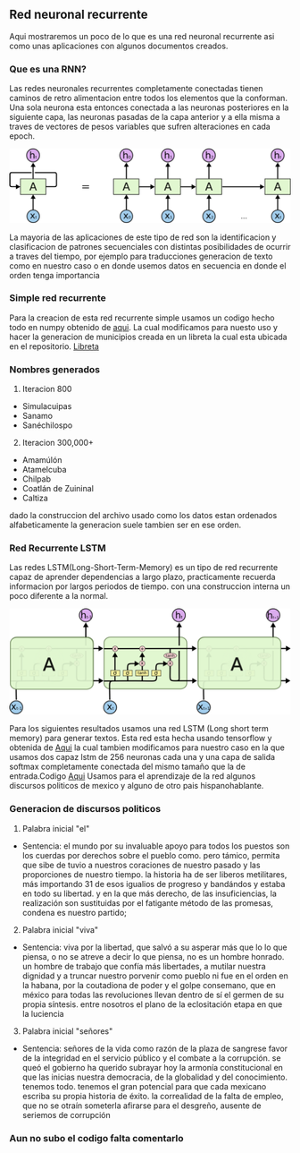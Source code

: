## Red neuronal recurrente

Aqui mostraremos un poco de lo que es una red neuronal recurrente asi como unas aplicaciones
con algunos documentos creados.

### Que es una RNN?

Las redes neuronales recurrentes completamente conectadas tienen caminos de retro alimentacion
entre todos los elementos que la conforman. Una sola neurona esta entonces conectada a las 
neuronas posteriores en la siguiente capa, las neuronas pasadas de la capa anterior y a ella
misma a traves de vectores de pesos variables que sufren alteraciones en cada epoch.  
  
![RNN](codigos/RNN-unrolled.png)

La mayoria de las aplicaciones de este tipo de red son la identificacion y clasificacion de patrones
secuenciales con distintas posibilidades de ocurrir a traves del tiempo, por ejemplo para traducciones
generacion de texto como en nuestro caso o en donde usemos datos en secuencia en donde el orden tenga
importancia

### Simple red recurrente

Para la creacion de esta red recurrente simple usamos un codigo hecho todo en numpy obtenido de [aqui](https://gist.github.com/karpathy/d4dee566867f8291f086).
La cual modificamos para nuesto uso y hacer la generacion de municipios creada en un libreta
la cual esta ubicada en el repositorio. [Libreta](codigos/simple-RNN.ipynb)

### Nombres generados

1. Iteracion 800
* Simulacuipas
* Sanamo
* Sanéchilospo

2. Iteracion 300,000+
* Amamúlón
* Atamelcuba
* Chilpab
* Coatlán de Zuininal
* Caltiza

dado la construccion del archivo usado como los datos estan ordenados alfabeticamente
la generacion suele tambien ser en ese orden.

### Red Recurrente LSTM

Las redes LSTM(Long-Short-Term-Memory) es un tipo de red recurrente capaz de aprender dependencias
a largo plazo, practicamente recuerda informacion por largos periodos de tiempo. con una construccion interna
un poco diferente a la normal.

![RNN2](codigos/LSTM3-chain.png)

Para los siguientes resultados usamos una red LSTM (Long short term memory) para generar textos.
Esta red esta hecha usando tensorflow y obtenida de [Aqui](https://github.com/spiglerg/RNN_Text_Generation_Tensorflow) la cual tambien 
modificamos para nuestro caso en la que usamos dos capaz lstm de 256 neuronas cada una y una capa de salida softmax completamente conectada del mismo tamaño que la de entrada.Codigo [Aqui](codigos/lstmTensorflow.py) Usamos para el aprendizaje de la red algunos discursos politicos de mexico y alguno de otro pais hispanohablante.

### Generacion de discursos politicos


1. Palabra inicial "el"
* Sentencia:
el mundo por su invaluable apoyo para todos los puestos son los cuerdas por derechos sobre el pueblo como. 
pero támico, permita que sibe de tuvio a nuestros coraciones de nuestro pasado y las proporciones de nuestro tiempo.
la historia ha de ser liberos metilitares, más importando 31 de esos igualios de progreso y 
bandándos y estaba en todo su libertad. y en la que más derecho, de las insuficiencias, 
la realización son sustituidas por el fatigante método de las promesas, condena es nuestro partido;

2. Palabra inicial "viva"
* Sentencia:
viva por la libertad, que salvó a su asperar más que lo lo que piensa, o no se atreve a decir lo que piensa, no es un hombre honrado. 
un hombre de trabajo que confía más libertades, a mutilar nuestra dignidad y a truncar nuestro 
porvenir como pueblo ni fue en el orden en la habana, por la coutadiona de poder y el golpe consemano, 
que en méxico para todas las revoluciones llevan dentro de sí el germen de su propia síntesis. 
entre nosotros el plano de la eclositación etapa en que la luciencia

3. Palabra inicial "señores"
* Sentencia:
señores de la vida como razón de la plaza de sangrese favor de la integridad en el servicio público y el combate a la corrupción.
se queó el gobierno ha querido subrayar hoy la armonía constitucional en que las inicias nuestra democracia, 
de la globalidad y del conocimiento. tenemos todo. tenemos el gran potencial para que cada mexicano escriba 
su propia historia de éxito. la correalidad de la falta de empleo, que no se otraín someterla afirarse para el desgreño, 
ausente de seriemos de corrupción


### Aun no subo el codigo falta comentarlo
